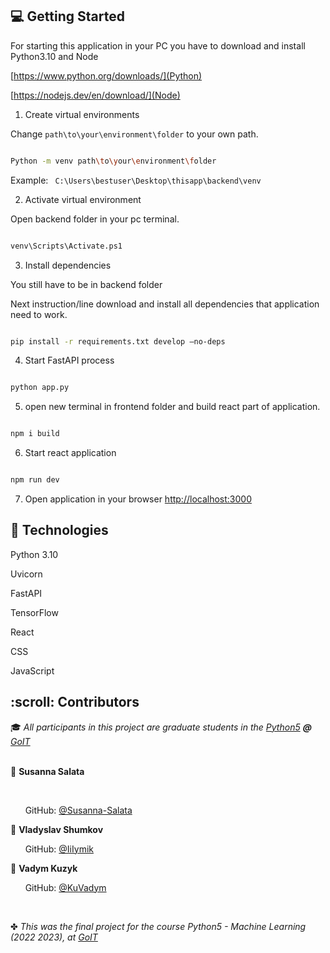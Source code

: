 <!-- GETTING STARTED -->

<h2 id="getting started"> 💻 Getting Started </h2>

For starting this application in your PC you have to download and install Python3.10 and Node

[https://www.python.org/downloads/](Python)

[https://nodejs.dev/en/download/](Node)

 

1. Create virtual environments

Change ``` path\to\your\environment\folder ``` to your own path.

```zsh

Python -m venv path\to\your\environment\folder

```

Example: ``` C:\Users\bestuser\Desktop\thisapp\backend\venv```

2. Activate virtual environment

Open backend folder in your pc terminal.

```zsh

venv\Scripts\Activate.ps1

```

3. Install dependencies

You still have to be in backend folder

Next instruction/line download and install all dependencies that application need to work.

```zsh

pip install -r requirements.txt develop –no-deps

```

4. Start FastAPI process

```zsh

python app.py

```

<!-- 3. Open local API docs [http://localhost:8000/docs](http://localhost:8000/docs) -->

5.  open new terminal in frontend folder and build react part of application.

```zsh

npm i build

 ```

6. Start react application

```zsh

npm run dev

```
7. Open application in your browser [http://localhost:3000](http://localhost:3000)

<!-- Optional settings-->

<!-- 1. Your own model or another model

1.1 If you want use application with your own model:

Create folder utils and put there your model -->

 

<!-- TECHNOLOGIES-->

<h2 id="technologies"> &#128195 Technologies</h2>

Python 3.10

Uvicorn

FastAPI

TensorFlow

React

CSS

JavaScript

 

<!-- CONTRIBUTORS -->

<h2 id="contributors"> :scroll: Contributors</h2>

 

<p>

  :mortar_board: <i>All participants in this project are graduate students in the <a href="https://goit.global/ua-ru/">Python5</a> <b>@</b> <a href="https://goit.global/ua-ru/">GoIT</a></i> <br> <br>

 

  :woman: <b>Susanna Salata</b> <br>

<br>

  &nbsp;&nbsp;&nbsp;&nbsp;&nbsp; GitHub: <a href="https://github.com/Susanna-Salata">@Susanna-Salata</a> <br>

 

  :boy: <b>Vladyslav Shumkov</b> <br>

  &nbsp;&nbsp;&nbsp;&nbsp;&nbsp; GitHub: <a href="https://github.com/IiIymik">@IiIymik</a> <br>

</p>

 

  :boy: <b>Vadym Kuzyk</b> <br>

  &nbsp;&nbsp;&nbsp;&nbsp;&nbsp; GitHub: <a href="https://github.com/KuVadym">@KuVadym</a> <br>

</p>

 

<br>

✤ <i>This was the final project for the course Python5 - Machine Learning (2022 2023), at <a href="https://goit.global/ua-ru//">GoIT</a><i>
